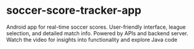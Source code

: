 # soccer-score-tracker-app
Android app for real-time soccer scores. User-friendly interface, league selection, and detailed match info. Powered by APIs and backend server. Watch the video for insights into functionality and explore Java code
